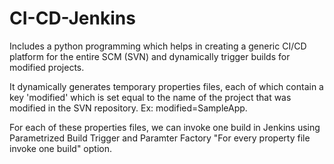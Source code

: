 # CI-CD-Jenkins
Includes a python programming which helps in creating a generic CI/CD platform for the entire SCM (SVN) and dynamically trigger
builds for modified projects.

It dynamically generates temporary properties files, each of which contain a key 'modified' which is set equal to the name of the project that was modified in the SVN repository. Ex: modified=SampleApp.

For each of these properties files, we can invoke one build in Jenkins using Parametrized Build Trigger and Paramter Factory "For every property file invoke one build" option.
